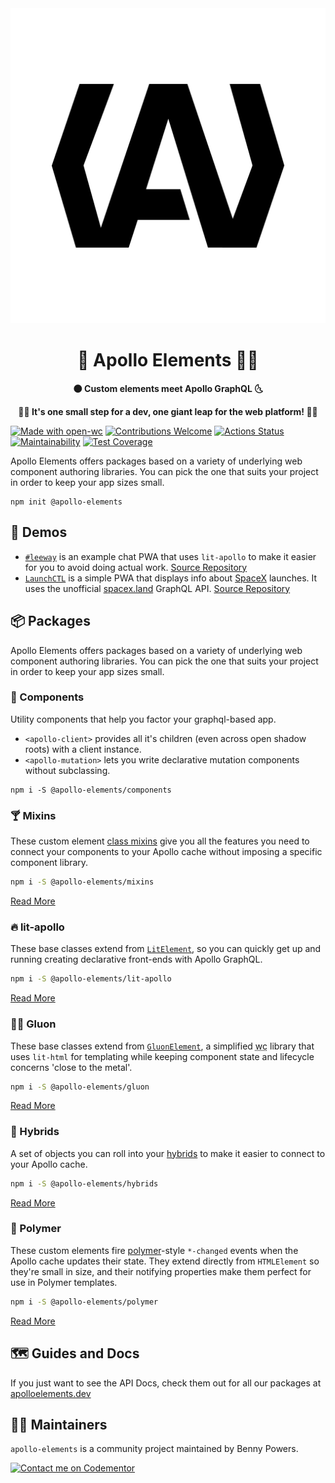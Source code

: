 <div align="center">
  <img src="./logo.svg" alt="Apollo Elements"/>
  <h1>🚀 Apollo Elements 👩‍🚀</h1>
  <p><strong>🌑 Custom elements meet Apollo GraphQL 🌜</strong></p>
  <p><strong>👩‍🚀 It's one small step for a dev, one giant leap for the web platform! 👨‍🚀</strong></p>
</div>

[![Made with open-wc](https://img.shields.io/badge/made%20with-open--wc-blue)](https://open-wc.org)
[![Contributions Welcome](https://img.shields.io/badge/contributions-welcome-brightgreen.svg?style=flat)](https://github.com/apollo-elements/apollo-elements/issues)
[![Actions Status](https://github.com/apollo-elements/apollo-elements/workflows/CD/badge.svg)](https://github.com/apollo-elements/apollo-elements/actions)
[![Maintainability](https://api.codeclimate.com/v1/badges/9766ab3cacfe5bfeab25/maintainability)](https://codeclimate.com/github/apollo-elements/apollo-elements/maintainability)
[![Test Coverage](https://api.codeclimate.com/v1/badges/9766ab3cacfe5bfeab25/test_coverage)](https://codeclimate.com/github/apollo-elements/apollo-elements/test_coverage)

Apollo Elements offers packages based on a variety of underlying web component authoring libraries. You can pick the one that suits your project in order to keep your app sizes small.

```
npm init @apollo-elements
```

## 🤖 Demos
- [`#leeway`](https://leeway.apolloelements.dev) is an example chat PWA that uses `lit-apollo` to make it easier for you to avoid doing actual work. [Source Repository](https://github.com/apollo-elements/leeway)
- [`LaunchCTL`](https://launchctl.apolloelements.dev) is a simple PWA that displays info about [SpaceX](https://spacex.com) launches. It uses the unofficial [spacex.land](https://spacex.land) GraphQL API. [Source Repository](https://github.com/apollo-elements/launchctl)

## 📦 Packages
Apollo Elements offers packages based on a variety of underlying web component authoring libraries. You can pick the one that suits your project in order to keep your app sizes small.

### 🧱 Components

Utility components that help you factor your graphql-based app.

- `<apollo-client>` provides all it's children (even across open shadow roots) with a client instance.
- `<apollo-mutation>` lets you write declarative mutation components without subclassing.

```
npm i -S @apollo-elements/components
```

### 🍸 Mixins

These custom element [class mixins](http://justinfagnani.com/2015/12/21/real-mixins-with-javascript-classes/) give you all the features you need to connect your components to your Apollo cache without imposing a specific component library.

```bash
npm i -S @apollo-elements/mixins
```

[Read More](./packages/mixins)

### 🔥 lit-apollo
These base classes extend from [`LitElement`](https://lit-element.polymer-project.org), so you can quickly get up and running creating declarative front-ends with Apollo GraphQL.

```bash
npm i -S @apollo-elements/lit-apollo
```

[Read More](./packages/lit-apollo)

### 👩‍🔬 Gluon
These base classes extend from [`GluonElement`](https://github.com/ruphin/gluonjs), a simplified <abbr title="web components">wc</abbr> library that uses `lit-html` for templating while keeping component state and lifecycle concerns 'close to the metal'.

```bash
npm i -S @apollo-elements/gluon
```

[Read More](./packages/gluon)

### 🦄 Hybrids

A set of objects you can roll into your [hybrids](https://hybrids.js.org) to make it easier to connect to your Apollo cache.

```bash
npm i -S @apollo-elements/hybrids
```

[Read More](./packages/hybrids)

### 🧬 Polymer

These custom elements fire [polymer](https://polymer-library.polymer-project.org)-style `*-changed` events when the Apollo cache updates their state. They extend directly from `HTMLElement` so they're small in size, and their notifying properties make them perfect for use in Polymer templates.

```bash
npm i -S @apollo-elements/polymer
```

[Read More](./packages/polymer)

## 🗺 Guides and Docs
If you just want to see the API Docs, check them out for all our packages at [apolloelements.dev](https://apolloelements.dev)

## 👷‍♂️ Maintainers
`apollo-elements` is a community project maintained by Benny Powers.

[![Contact me on Codementor](https://cdn.codementor.io/badges/contact_me_github.svg)](https://www.codementor.io/bennyp?utm_source=github&utm_medium=button&utm_term=bennyp&utm_campaign=github)
